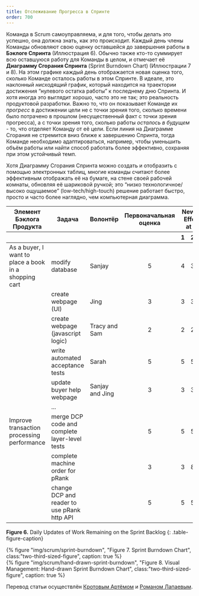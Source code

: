 ```yaml
---
title: Отслеживание Прогресса в Спринте
order: 700
---
```


Команда в Scrum самоуправляема, и для того, чтобы делать это успешно, она должна знать, как это происходит. Каждый день члены Команды обновляют свою оценку оставшейся до завершения работы в **Бэклоге Спринта** (Иллюстрация 6). Обычно также кто-то суммирует всю оставшуюся работу для Команды в целом, и отмечает её **Диаграмму Сгорания Спринта** (Sprint Burndown Chart) (Иллюстрации 7 и 8). На этом графике каждый день отображается новая оценка того, сколько Команде осталось работы в этом Спринте. В идеале, это наклонный *нисходящий* график, который находится на траектории достижения “нулевого остатка работы” к последнему дню Спринта. И хотя иногда это выглядит хорошо, часто это не так; это реальность продуктовой разработки. Важно то, что он показывает Команде их *прогресс* в достижении цели не с точки зрения того, сколько времени было потрачено в прошлом (несущественный факт с точки зрения прогресса), а с точки зрения того, сколько работы *осталось в будущем* - то, что отделяет Команду от её цели. Если линия на Диаграмме Сгорания не стремится вниз ближе к завершению Спринта, тогда Команде необходимо адаптироваться, например, чтобы уменьшить объём работы или найти способ работать более эффективно, сохраняя при этом устойчивый темп.

Хотя Диаграмму Сгорания Спринта можно создать и отобразить с помощью электронных таблиц, многие команды считают более эффективным отображать её на бумаге, на стене своей рабочей комнаты, обновляя её шариковой ручкой; это “низко технологичное/высоко ощущаемое” (low-tech/high-touch) решение работает быстро, просто и часто более наглядно, чем компьютерная диаграмма.

<table class="grid_table_with_header">
  <thead>
    <tr>
      <th style="text-align: center">Элемент Бэклога Продукта</th>
      <th style="text-align: center">Задача</th>
      <th style="text-align: center">Волонтёр</th>
      <th style="text-align: center">Первоначальная оценка</th>
      <th colspan="6" style="text-align: center">New Estimates of Effort remaining at end of day...</th>
    </tr>
    <tr>
      <th></th><th></th><th></th><th></th>
      <th style="text-align: center">1</th>
      <th style="text-align: center">2</th>
      <th style="text-align: center">3</th>
      <th style="text-align: center">4</th>
      <th style="text-align: center">5</th>
      <th style="text-align: center">6</th>
    </tr>
  </thead>
  <tbody>
    <tr>
      <td>As a buyer, I want to place a book in a shopping cart</td>
      <td>modify database</td>
      <td>Sanjay</td>
      <td style="text-align: center">5</td>
      <td style="text-align: center">4</td>
      <td style="text-align: center">3</td>
      <td style="text-align: center">0</td>
      <td style="text-align: center">0</td>
      <td style="text-align: center">0</td>
      <td></td>
    </tr>
    <tr>
      <td></td>
      <td>create webpage (UI)</td>
      <td>Jing</td>
      <td style="text-align: center">3</td>
      <td style="text-align: center">3</td>
      <td style="text-align: center">3</td>
      <td style="text-align: center">2</td>
      <td style="text-align: center">0</td>
      <td style="text-align: center">0</td>
      <td></td>
    </tr>
    <tr>
      <td></td>
      <td>create webpage (javascript logic)</td>
      <td>Tracy and Sam</td>
      <td style="text-align: center">2</td>
      <td style="text-align: center">2</td>
      <td style="text-align: center">2</td>
      <td style="text-align: center">1</td>
      <td style="text-align: center">0</td>
      <td style="text-align: center">0</td>
      <td></td>
    </tr>
    <tr>
      <td></td>
      <td>write automated acceptance tests</td>
      <td>Sarah</td>
      <td style="text-align: center">5</td>
      <td style="text-align: center">5</td>
      <td style="text-align: center">5</td>
      <td style="text-align: center">5</td>
      <td style="text-align: center">5</td>
      <td style="text-align: center">0</td>
      <td></td>
    </tr>
    <tr>
      <td></td>
      <td>update buyer help webpage</td>
      <td>Sanjay and Jing</td>
      <td style="text-align: center">3</td>
      <td style="text-align: center">3</td>
      <td style="text-align: center">3</td>
      <td style="text-align: center">3</td>
      <td style="text-align: center">3</td>
      <td style="text-align: center">0</td>
      <td></td>
    </tr>
    <tr>
      <td></td>
      <td>...</td>
      <td></td><td></td><td></td><td></td><td></td><td></td><td></td><td></td>
    </tr>
    <tr>
      <td>Improve transaction processing performance</td>
      <td>merge DCP code and complete layer-level tests</td>
      <td></td>
      <td style="text-align: center">5</td>
      <td style="text-align: center">5</td>
      <td style="text-align: center">5</td>
      <td style="text-align: center">5</td>
      <td style="text-align: center">5</td>
      <td style="text-align: center">5</td>
      <td></td>
    </tr>
    <tr>
      <td></td>
      <td>complete machine order for pRank</td>
      <td></td>
      <td style="text-align: center">3</td>
      <td style="text-align: center">3</td>
      <td style="text-align: center">8</td>
      <td style="text-align: center">8</td>
      <td style="text-align: center">8</td>
      <td style="text-align: center">8</td>
      <td></td>
    </tr>
    <tr>
      <td></td>
      <td>change DCP and reader to use pRank http API</td>
      <td></td>
      <td style="text-align: center">5</td>
      <td style="text-align: center">5</td>
      <td style="text-align: center">5</td>
      <td style="text-align: center">5</td>
      <td style="text-align: center">5</td>
      <td style="text-align: center">5</td>
      <td></td>
    </tr>
  </tbody>
</table>

**Figure 6.** Daily Updates of Work Remaining on the Sprint Backlog
{: .table-figure-caption}


<div>
  {% figure "img/scrum/sprint-burndown", "Figure 7. Sprint Burndown Chart", class:"two-third-sized-figure", caption: true %}
</div>

<div>
  {% figure "img/scrum/hand-drawn-sprint-burndown", "Figure 8. Visual Management: Hand-drawn Sprint Burndown Chart", class:"two-third-sized-figure", caption: true %}
</div>

Перевод статьи осуществлён [Кротовым Артёмом](https://www.facebook.com/artem.v.krotov) и [Романом Лапаевым](https://www.linkedin.com/in/romanlapaev).